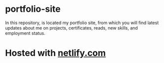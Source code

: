 # portfolio-site
In this repository, is located my portfolio site, from which you will find latest updates about me on projects, certificates, reads, new skills, and employment status. 
# Hosted with [netlify.com](https://www.netlify.com)
